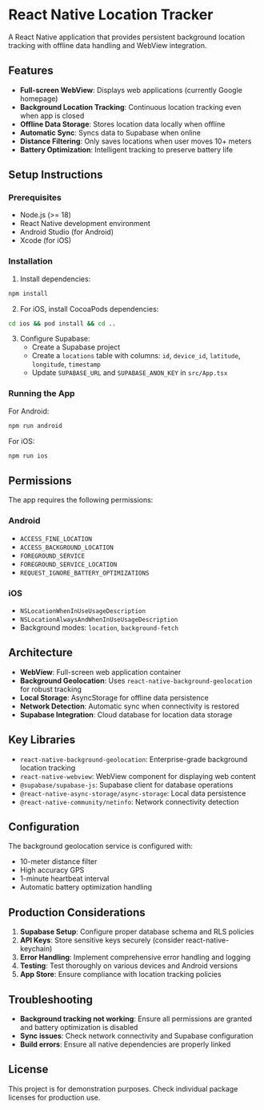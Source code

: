 # React Native Location Tracker

A React Native application that provides persistent background location tracking with offline data handling and WebView integration.

## Features

- **Full-screen WebView**: Displays web applications (currently Google homepage)
- **Background Location Tracking**: Continuous location tracking even when app is closed
- **Offline Data Storage**: Stores location data locally when offline
- **Automatic Sync**: Syncs data to Supabase when online
- **Distance Filtering**: Only saves locations when user moves 10+ meters
- **Battery Optimization**: Intelligent tracking to preserve battery life

## Setup Instructions

### Prerequisites

- Node.js (>= 18)
- React Native development environment
- Android Studio (for Android)
- Xcode (for iOS)

### Installation

1. Install dependencies:

```bash
npm install
```

2. For iOS, install CocoaPods dependencies:

```bash
cd ios && pod install && cd ..
```

3. Configure Supabase:
   - Create a Supabase project
   - Create a `locations` table with columns: `id`, `device_id`, `latitude`, `longitude`, `timestamp`
   - Update `SUPABASE_URL` and `SUPABASE_ANON_KEY` in `src/App.tsx`

### Running the App

For Android:

```bash
npm run android
```

For iOS:

```bash
npm run ios
```

## Permissions

The app requires the following permissions:

### Android

- `ACCESS_FINE_LOCATION`
- `ACCESS_BACKGROUND_LOCATION`
- `FOREGROUND_SERVICE`
- `FOREGROUND_SERVICE_LOCATION`
- `REQUEST_IGNORE_BATTERY_OPTIMIZATIONS`

### iOS

- `NSLocationWhenInUseUsageDescription`
- `NSLocationAlwaysAndWhenInUseUsageDescription`
- Background modes: `location`, `background-fetch`

## Architecture

- **WebView**: Full-screen web application container
- **Background Geolocation**: Uses `react-native-background-geolocation` for robust tracking
- **Local Storage**: AsyncStorage for offline data persistence
- **Network Detection**: Automatic sync when connectivity is restored
- **Supabase Integration**: Cloud database for location data storage

## Key Libraries

- `react-native-background-geolocation`: Enterprise-grade background location tracking
- `react-native-webview`: WebView component for displaying web content
- `@supabase/supabase-js`: Supabase client for database operations
- `@react-native-async-storage/async-storage`: Local data persistence
- `@react-native-community/netinfo`: Network connectivity detection

## Configuration

The background geolocation service is configured with:

- 10-meter distance filter
- High accuracy GPS
- 1-minute heartbeat interval
- Automatic battery optimization handling

## Production Considerations

1. **Supabase Setup**: Configure proper database schema and RLS policies
2. **API Keys**: Store sensitive keys securely (consider react-native-keychain)
3. **Error Handling**: Implement comprehensive error handling and logging
4. **Testing**: Test thoroughly on various devices and Android versions
5. **App Store**: Ensure compliance with location tracking policies

## Troubleshooting

- **Background tracking not working**: Ensure all permissions are granted and battery optimization is disabled
- **Sync issues**: Check network connectivity and Supabase configuration
- **Build errors**: Ensure all native dependencies are properly linked

## License

This project is for demonstration purposes. Check individual package licenses for production use.
